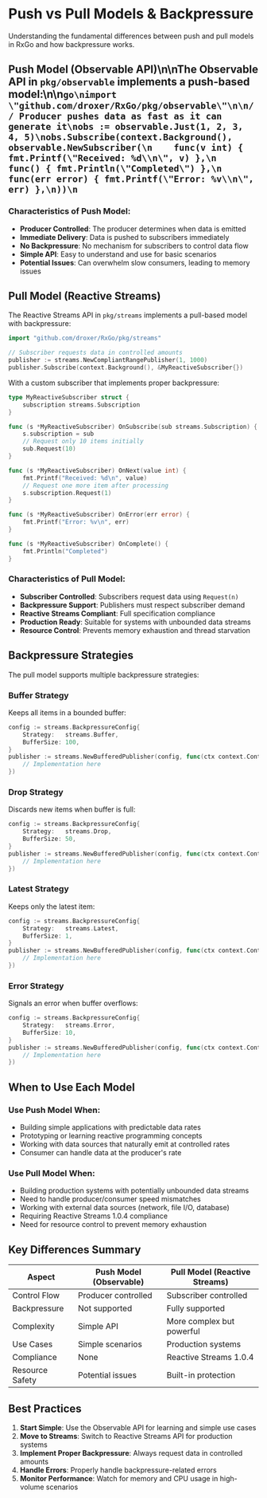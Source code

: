 # Push vs Pull Models & Backpressure

Understanding the fundamental differences between push and pull models in RxGo and how backpressure works.

## Push Model (Observable API)\n\nThe Observable API in `pkg/observable` implements a push-based model:\n\n```go\nimport \"github.com/droxer/RxGo/pkg/observable\"\n\n// Producer pushes data as fast as it can generate it\nobs := observable.Just(1, 2, 3, 4, 5)\nobs.Subscribe(context.Background(), observable.NewSubscriber(\n    func(v int) { fmt.Printf(\"Received: %d\\n\", v) },\n    func() { fmt.Println(\"Completed\") },\n    func(err error) { fmt.Printf(\"Error: %v\\n\", err) },\n))\n```

### Characteristics of Push Model:
- **Producer Controlled**: The producer determines when data is emitted
- **Immediate Delivery**: Data is pushed to subscribers immediately
- **No Backpressure**: No mechanism for subscribers to control data flow
- **Simple API**: Easy to understand and use for basic scenarios
- **Potential Issues**: Can overwhelm slow consumers, leading to memory issues

## Pull Model (Reactive Streams)

The Reactive Streams API in `pkg/streams` implements a pull-based model with backpressure:

```go
import "github.com/droxer/RxGo/pkg/streams"

// Subscriber requests data in controlled amounts
publisher := streams.NewCompliantRangePublisher(1, 1000)
publisher.Subscribe(context.Background(), &MyReactiveSubscriber{})
```

With a custom subscriber that implements proper backpressure:

```go
type MyReactiveSubscriber struct {
    subscription streams.Subscription
}

func (s *MyReactiveSubscriber) OnSubscribe(sub streams.Subscription) {
    s.subscription = sub
    // Request only 10 items initially
    sub.Request(10)
}

func (s *MyReactiveSubscriber) OnNext(value int) {
    fmt.Printf("Received: %d\n", value)
    // Request one more item after processing
    s.subscription.Request(1)
}

func (s *MyReactiveSubscriber) OnError(err error) {
    fmt.Printf("Error: %v\n", err)
}

func (s *MyReactiveSubscriber) OnComplete() {
    fmt.Println("Completed")
}
```

### Characteristics of Pull Model:
- **Subscriber Controlled**: Subscribers request data using `Request(n)`
- **Backpressure Support**: Publishers must respect subscriber demand
- **Reactive Streams Compliant**: Full specification compliance
- **Production Ready**: Suitable for systems with unbounded data streams
- **Resource Control**: Prevents memory exhaustion and thread starvation

## Backpressure Strategies

The pull model supports multiple backpressure strategies:

### Buffer Strategy
Keeps all items in a bounded buffer:
```go
config := streams.BackpressureConfig{
    Strategy:   streams.Buffer,
    BufferSize: 100,
}
publisher := streams.NewBufferedPublisher(config, func(ctx context.Context, sub streams.Subscriber[int]) {
    // Implementation here
})
```

### Drop Strategy
Discards new items when buffer is full:
```go
config := streams.BackpressureConfig{
    Strategy:   streams.Drop,
    BufferSize: 50,
}
publisher := streams.NewBufferedPublisher(config, func(ctx context.Context, sub streams.Subscriber[int]) {
    // Implementation here
})
```

### Latest Strategy
Keeps only the latest item:
```go
config := streams.BackpressureConfig{
    Strategy:   streams.Latest,
    BufferSize: 1,
}
publisher := streams.NewBufferedPublisher(config, func(ctx context.Context, sub streams.Subscriber[int]) {
    // Implementation here
})
```

### Error Strategy
Signals an error when buffer overflows:
```go
config := streams.BackpressureConfig{
    Strategy:   streams.Error,
    BufferSize: 10,
}
publisher := streams.NewBufferedPublisher(config, func(ctx context.Context, sub streams.Subscriber[int]) {
    // Implementation here
})
```

## When to Use Each Model

### Use Push Model When:
- Building simple applications with predictable data rates
- Prototyping or learning reactive programming concepts
- Working with data sources that naturally emit at controlled rates
- Consumer can handle data at the producer's rate

### Use Pull Model When:
- Building production systems with potentially unbounded data streams
- Need to handle producer/consumer speed mismatches
- Working with external data sources (network, file I/O, database)
- Requiring Reactive Streams 1.0.4 compliance
- Need for resource control to prevent memory exhaustion

## Key Differences Summary

| Aspect | Push Model (Observable) | Pull Model (Reactive Streams) |
|--------|-------------------------|-------------------------------|
| Control Flow | Producer controlled | Subscriber controlled |
| Backpressure | Not supported | Fully supported |
| Complexity | Simple API | More complex but powerful |
| Use Cases | Simple scenarios | Production systems |
| Compliance | None | Reactive Streams 1.0.4 |
| Resource Safety | Potential issues | Built-in protection |

## Best Practices

1. **Start Simple**: Use the Observable API for learning and simple use cases
2. **Move to Streams**: Switch to Reactive Streams API for production systems
3. **Implement Proper Backpressure**: Always request data in controlled amounts
4. **Handle Errors**: Properly handle backpressure-related errors
5. **Monitor Performance**: Watch for memory and CPU usage in high-volume scenarios